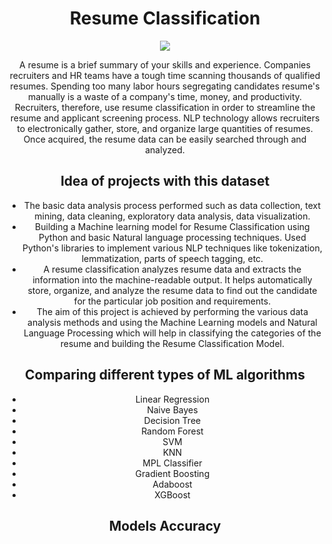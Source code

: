 <div align="center">
    <h1>Resume Classification</h1>
    <img src="https://www.google.com/url?sa=i&url=https%3A%2F%2Fwww.thedigitalgroup.com%2Fproducts%2Fdigital-resume-parser%2F&psig=AOvVaw2NQvkJQdECMIhpvmXmufY1&ust=1689823915742000&source=images&cd=vfe&opi=89978449&ved=0CBEQjRxqFwoTCJi4ipTrmYADFQAAAAAdAAAAABAE">
  </a>


<p>A resume is a brief summary of your skills and experience. Companies recruiters and HR teams have a tough time scanning thousands of qualified resumes. Spending too many labor hours segregating candidates resume's manually is a waste of a company's time, money, and productivity. Recruiters, therefore, use resume classification in order to streamline the resume and applicant screening process. NLP technology allows recruiters to electronically gather, store, and organize large quantities of resumes. Once acquired, the resume data can be easily searched through and analyzed.
</p>


## Idea of projects with this dataset

* The basic data analysis process performed such as data collection, text mining, data cleaning, exploratory data analysis, data visualization.
* Building a Machine learning model for Resume Classification using Python and basic Natural language processing techniques.
Used Python's libraries to implement various NLP techniques like tokenization, lemmatization, parts of speech tagging, etc.
* A resume classification analyzes resume data and extracts the information into the machine-readable output. It helps automatically store, organize, and analyze the resume data to find out the candidate for the particular job position and requirements.
* The aim of this project is achieved by performing the various data analysis methods and using the Machine Learning models and Natural Language Processing which will help in classifying the categories of the resume and building the Resume Classification Model.


## Comparing different types of ML algorithms

* Linear Regression
* Naive Bayes
* Decision Tree
* Random Forest
* SVM
* KNN
* MPL Classifier
* Gradient Boosting
* Adaboost
* XGBoost


## Models Accuracy

